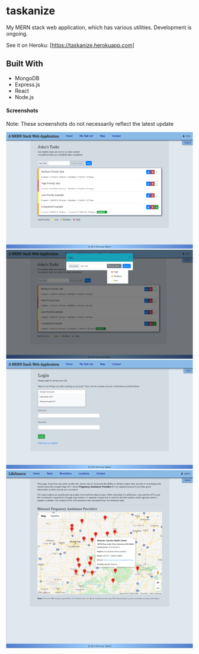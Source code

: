 # taskanize #
My MERN stack web application, which has various utilities. Development is ongoing.

See it on Heroku: [https://taskanize.herokuapp.com]

## Built With ##
* MongoDB
* Express.js
* React
* Node.js

#### Screenshots ####
Note: These screenshots do not necessarily reflect the latest update 

![Screenshot of app](images/appScreenshot1.png)
![Screenshot of app](images/appScreenshot2.png)
![Screenshot of app](images/appScreenshot3.png)
![Screenshot of app](images/appScreenshot4.png)
